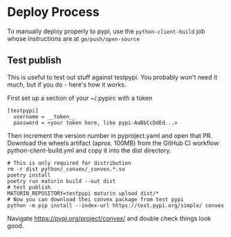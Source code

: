 # Deploy Process

To manually deploy properly to pypi, use the `python-client-build` job whose
instructions are at `go/push/open-source`

## Test publish

This is useful to test out stuff against testpypi. You probably won't need it
much, but if you do - here's how it works.

First set up a section of your ~/.pypirc with a token

```
[testpypi]
  username = __token__
  password = <your token here, like pypi-AaBbCcDdEd...>
```

Then increment the version number in pyproject.yaml and open that PR. Download
the wheels artifact (aprox. 100MB) from the GitHub CI workflow
python-client-build.yml and copy it into the dist directory.

```
# This is only required for distribution
rm -r dist python/_convex/_convex.*.so
poetry install
poetry run maturin build --out dist
# test publish
MATURIN_REPOSITORY=testpypi maturin upload dist/*
# Now you can download thei convex package from test pypi
python -m pip install --index-url https://test.pypi.org/simple/ convex
```

Navigate https://pypi.org/project/convex/ and double check things look good.
